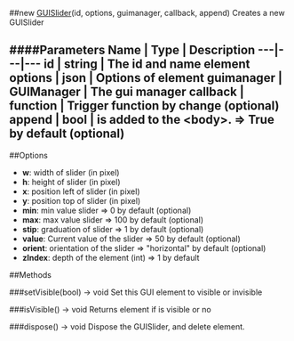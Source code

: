 ##new [GUISlider](#)(id, options, guimanager, callback, append)
Creates a new GUISlider

####Parameters
Name | Type | Description
---|---|---
**id** | string | The id and name element
**options** | json | Options of element
**guimanager** | GUIManager | The gui manager
**callback** | function | Trigger function by change (optional)
**append** | bool | is added to the &lt;body&gt;. =&gt; True by default (optional)
---

##Options

* **w**: width of slider (in pixel)
* **h**: height of slider (in pixel)
* **x**: position left of slider (in pixel)
* **y**: position top of slider (in pixel)
* **min**: min value slider =&gt; 0 by default (optional)
* **max**: max value slider =&gt; 100 by default (optional)
* **stip**: graduation of slider =&gt; 1 by default (optional)
* **value**: Current value of the slider =&gt; 50 by default (optional)
* **orient**: orientation of the slider =&gt; "horizontal" by default (optional)
* **zIndex**: depth of the element (int) =&gt; 1 by default

##Methods

###setVisible(bool) → void
Set this GUI element to visible or invisible

###isVisible() → void
Returns element if is visible or no

###dispose() → void
Dispose the GUISlider, and delete element.
